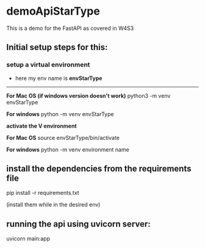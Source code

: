# demoApiStarType

This is a demo for the FastAPI as covered in W4S3

## Initial setup steps for this:

### setup a virtual environment

- here my env name is **envStarType**

---

**For Mac OS (if windows version doesn't work)**
python3 -m venv envStarType

**For windows**
python -m venv envStarType

**activate the V environment**

**For Mac OS**
source envStarType/bin/activate

**For windows**
python -m venv environment name

## install the dependencies from the requirements file

pip install -r requirements.txt

(install them while in the desired env)

## running the api using uvicorn server:

uvicorn main:app
